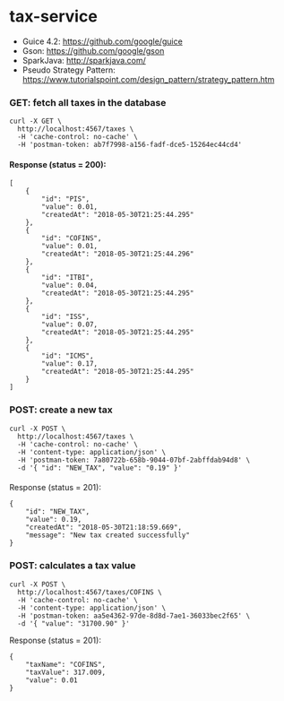 # tax-service
 * Guice 4.2: https://github.com/google/guice
 * Gson: https://github.com/google/gson
 * SparkJava: http://sparkjava.com/
 * Pseudo Strategy Pattern: https://www.tutorialspoint.com/design_pattern/strategy_pattern.htm
 
### GET: fetch all taxes in the database
```
curl -X GET \
  http://localhost:4567/taxes \
  -H 'cache-control: no-cache' \
  -H 'postman-token: ab7f7998-a156-fadf-dce5-15264ec44cd4'
```
#### Response (status = 200):
```
[
    {
        "id": "PIS",
        "value": 0.01,
        "createdAt": "2018-05-30T21:25:44.295"
    },
    {
        "id": "COFINS",
        "value": 0.01,
        "createdAt": "2018-05-30T21:25:44.296"
    },
    {
        "id": "ITBI",
        "value": 0.04,
        "createdAt": "2018-05-30T21:25:44.295"
    },
    {
        "id": "ISS",
        "value": 0.07,
        "createdAt": "2018-05-30T21:25:44.295"
    },
    {
        "id": "ICMS",
        "value": 0.17,
        "createdAt": "2018-05-30T21:25:44.295"
    }
]
```

### POST: create a new tax

```
curl -X POST \
  http://localhost:4567/taxes \
  -H 'cache-control: no-cache' \
  -H 'content-type: application/json' \
  -H 'postman-token: 7a80722b-658b-9044-07bf-2abffdab94d8' \
  -d '{	"id": "NEW_TAX", "value": "0.19" }'
```

####
Response (status = 201):
```
{
    "id": "NEW_TAX",
    "value": 0.19,
    "createdAt": "2018-05-30T21:18:59.669",
    "message": "New tax created successfully"
}
```

### POST: calculates a tax value
```
curl -X POST \
  http://localhost:4567/taxes/COFINS \
  -H 'cache-control: no-cache' \
  -H 'content-type: application/json' \
  -H 'postman-token: aa5e4362-97de-8d8d-7ae1-36033bec2f65' \
  -d '{	"value": "31700.90" }'
```
Response (status = 201):
```
{
    "taxName": "COFINS",
    "taxValue": 317.009,
    "value": 0.01
}
```